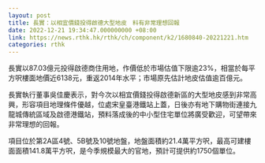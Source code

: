 ```yaml
---
layout: post
title: 長實：以相宜價錢投得啟德大型地皮　料有非常理想回報
date: 2022-12-21 19:34:47.000000000 +08:00
link: https://news.rthk.hk/rthk/ch/component/k2/1680840-20221221.htm
categories: rthk
---
```


長實以87.03億元投得啟德商住用地，作價低於市場估值下限逾23%，相當於每平方呎樓面地價近6138元，重返2014年水平；市場原先估計地皮估值逾百億元。

長實執行董事吳佳慶表示，對今次以相宜價錢投得啟德新區的大型地皮感到非常高興，形容項目地理條件優越，位處宋皇臺港鐵站上蓋，日後亦有地下購物街連接九龍城傳統區域及啟德港鐵站，預料落成後的中小型住宅單位將廣受歡迎，可望帶來非常理想的回報。

項目位於第2A區4號、5B號及10號地盤，地盤面積約21.4萬平方呎，最高可建樓面面積141.8萬平方呎，是今季規模最大的官地，預計可提供約1750個單位。
